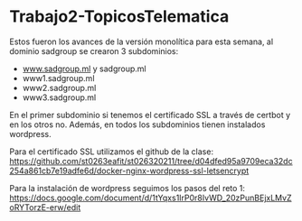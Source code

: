 # Trabajo2-TopicosTelematica

Estos fueron los avances de la versión monolítica para esta semana, al dominio sadgroup se crearon 3 subdominios:
-  www.sadgroup.ml y sadgroup.ml 
- www1.sadgroup.ml
- www2.sadgroup.ml
- www3.sadgroup.ml

En el primer subdominio si tenemos el certificado SSL a través de certbot y en los otros no. Además, en todos los subdominios tienen instalados wordpress. 

Para el certificado SSL utilizamos el github de la clase: https://github.com/st0263eafit/st026320211/tree/d04dfed95a9709eca32dc254a861cb7e19adfe6d/docker-nginx-wordpress-ssl-letsencrypt

Para la instalación de wordpress seguimos los pasos del reto 1: https://docs.google.com/document/d/1tYqxs1IrP0r8IvWD_20zPunBEjxLMvZoRYTorzE-erw/edit

